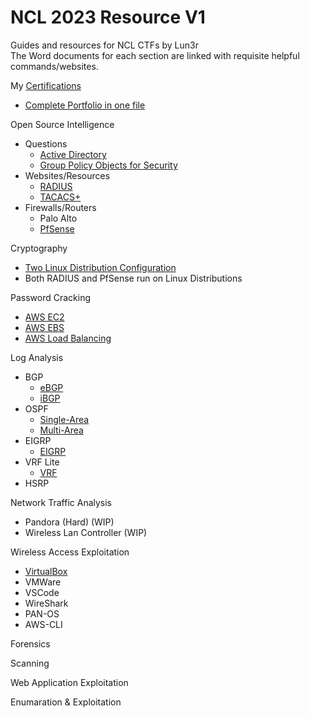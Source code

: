 # NCL 2023 Resource V1

Guides and resources for NCL CTFs by Lun3r <br />
The Word documents for each section are linked with requisite helpful commands/websites. <br />

My [Certifications](https://github.com/BrennenT7/Complete-Networking-Cybersecurity-Portfolio/blob/main/Certifications_.pdf)
* [Complete Portfolio in one file](https://github.com/BrennenT7/Complete-Networking-Cybersecurity-Portfolio/blob/main/Portfolio/Complete%20Networking%20Portfolio%20Brennen%20Tse.docx)



Open Source Intelligence
* Questions
   * [Active Directory](https://github.com/BrennenT7/Complete-Networking-Cybersecurity-Portfolio/blob/main/Portfolio/Network%20Security-Administration/Windows%20Administration/Configuring%20Windows%20Domain%20Controller%20and%20Client.pdf)
   * [Group Policy Objects for Security](https://github.com/BrennenT7/Complete-Networking-Cybersecurity-Portfolio/blob/main/Portfolio/Network%20Security-Administration/Windows%20Administration/Configuring%20Group%20Policy%20Objects%20for%20User%20Security.pdf)
 * Websites/Resources
   * [RADIUS](https://github.com/BrennenT7/Complete-Networking-Cybersecurity-Portfolio/blob/main/Portfolio/Network%20Security-Administration/AAA/Configuring%20RADIUS%20(AAA).pdf)
   * [TACACS+](https://github.com/BrennenT7/Complete-Networking-Cybersecurity-Portfolio/blob/main/Portfolio/Network%20Security-Administration/AAA/Configuring%20TACACS%2B%20(AAA).pdf)
 * Firewalls/Routers
   * Palo Alto
   * [PfSense](https://github.com/BrennenT7/Complete-Networking-Cybersecurity-Portfolio/blob/main/Portfolio/Network%20Security-Administration/Firewalls-Routers/PfSense%20Configuration.pdf)

Cryptography
   * [Two Linux Distribution Configuration](https://github.com/BrennenT7/Complete-Networking-Cybersecurity-Portfolio/blob/main/Portfolio/Linux/Linux%20Distributions%20Lab.pdf)
   *  Both RADIUS and PfSense run on Linux Distributions <br />

Password Cracking
   * [AWS EC2](https://github.com/BrennenT7/Complete-Networking-Cybersecurity-Portfolio/blob/main/Portfolio/Amazon%20AWS/AWS%20EC2%20Instance.pdf)
   * [AWS EBS](https://github.com/BrennenT7/Complete-Networking-Cybersecurity-Portfolio/blob/main/Portfolio/Amazon%20AWS/AWS%20EBS%20Instance.pdf)
   * [AWS Load Balancing](https://github.com/BrennenT7/Complete-Networking-Cybersecurity-Portfolio/blob/main/Portfolio/Amazon%20AWS/AWS%20Load%20Balancing.pdf)
   
Log Analysis
  * BGP
    * [eBGP](https://github.com/BrennenT7/Complete-Networking-Cybersecurity-Portfolio/blob/main/Portfolio/Routing/Configuring%20eBGP%20Redistribution.pdf)
    * [iBGP](https://github.com/BrennenT7/Complete-Networking-Cybersecurity-Portfolio/blob/main/Portfolio/Routing/Configuring%20iBGP%20Routing.pdf)
  * OSPF
    * [Single-Area](https://github.com/BrennenT7/Complete-Networking-Cybersecurity-Portfolio/blob/main/Portfolio/Routing/Configuring%20Single-Area%20OSPF.pdf)
    * [Multi-Area](https://github.com/BrennenT7/Complete-Networking-Cybersecurity-Portfolio/blob/main/Portfolio/Routing/Configuring%20Multi-Area%20OSPF.pdf)
  * EIGRP
    * [EIGRP](https://github.com/BrennenT7/Complete-Networking-Cybersecurity-Portfolio/blob/main/Portfolio/Routing/Configuring%20EIGRP.pdf)
  * VRF Lite
    * [VRF](https://github.com/BrennenT7/Complete-Networking-Cybersecurity-Portfolio/blob/main/Portfolio/Routing/VRF%20Lite.pdf) <br />
   * HSRP <br />

Network Traffic Analysis
  * Pandora (Hard) (WIP) <br />
  * Wireless Lan Controller (WIP)
  
Wireless Access Exploitation <br />
  * [VirtualBox](https://github.com/BrennenT7/Complete-Networking-Cybersecurity-Portfolio/blob/main/Portfolio/Network%20Security-Administration/Windows%20Administration/Configuring%20Windows%20Domain%20Controller%20and%20Client.pdf)
  *  VMWare <br />
  *  VSCode <br />
  * WireShark <br />
  * PAN-OS <br />
  * AWS-CLI <br />

Forensics

Scanning

Web Application Exploitation

Enumaration & Exploitation
